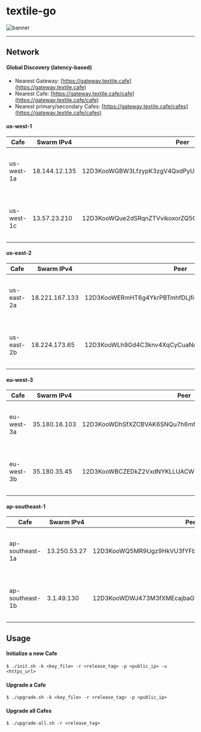 # textile-go

![banner](https://s3.amazonaws.com/textile.public/Textile_Logo_Horizontal.png)

---

## Network

#### Global Discovery (latency-based)

- Nearest Gateway: [https://gateway.textile.cafe](https://gateway.textile.cafe)
- Nearest Cafe: [https://gateway.textile.cafe/cafe](https://gateway.textile.cafe/cafe)
- Nearest primary/secondary Cafes: [https://gateway.textile.cafe/cafes](https://gateway.textile.cafe/cafes)

#### us-west-1

| Cafe | Swarm IPv4 | Peer | LB | Gateway |
| --- | --- | --- | --- | --- |
| us-west-1a | 18.144.12.135 | 12D3KooWGBW3LfzypK3zgV4QxdPyUm3aEuwBDMKRRpCPm9FrJvar | [https://us-west-1a.textile.cafe](https://us-west-1a.textile.cafe) | [https://gateway.us-west-1.textile.cafe](https://gateway.us-west-1.textile.cafe) |
| us-west-1c | 13.57.23.210 | 12D3KooWQue2dSRqnZTVvikoxorZQ5Qyyug3hV65rYnWYpYsNMRE | [https://us-west-1c.textile.cafe](https://us-west-1c.textile.cafe) | [https://gateway.us-west-1.textile.cafe](https://gateway.us-west-1.textile.cafe) |

#### us-east-2

| Cafe | Swarm IPv4 | Peer | LB | Gateway |
| --- | --- | --- | --- | --- |
| us-east-2a | 18.221.167.133 | 12D3KooWERmHT6g4YkrPBTmhfDLjfi8b662vFCfvBXqzcdkPGQn1 | [https://us-east-2a.textile.cafe](https://us-east-2a.textile.cafe) | [https://gateway.us-east-2.textile.cafe](https://gateway.us-east-2.textile.cafe) |
| us-east-2b | 18.224.173.65 | 12D3KooWLh9Gd4C3knv4XqCyCuaNddfEoSLXgekVJzRyC5vsjv5d | [https://us-east-2b.textile.cafe](https://us-east-2b.textile.cafe) | [https://gateway.us-east-2.textile.cafe](https://gateway.us-east-2.textile.cafe) |

#### eu-west-3

| Cafe | Swarm IPv4 | Peer | LB | Gateway |
| --- | --- | --- | --- | --- |
| eu-west-3a | 35.180.16.103 | 12D3KooWDhSfXZCBVAK6SNQu7h6mfGCBJtjMS44PW5YA5YCjVmjB | [https://eu-west-3a.textile.cafe](https://eu-west-3a.textile.cafe) | [https://gateway.eu-west-3.textile.cafe](https://gateway.eu-west-3.textile.cafe) |
| eu-west-3b | 35.180.35.45 | 12D3KooWBCZEDkZ2VxdNYKLLUACWbXMvW9SpVbbvoFR9CtH4qJv9 | [https://eu-west-3b.textile.cafe](https://eu-west-3b.textile.cafe) | [https://gateway.eu-west-3.textile.cafe](https://gateway.eu-west-3.textile.cafe) |

#### ap-southeast-1

| Cafe | Swarm IPv4 | Peer | LB | Gateway |
| --- | --- | --- | --- | --- |
| ap-southeast-1a | 13.250.53.27 | 12D3KooWQ5MR9Ugz9HkVU3fYFbiWbQR4jxKJB66JoSY7nP5ShsqQ | [https://ap-southeast-1a.textile.cafe](https://ap-southeast-1a.textile.cafe) | [https://gateway.ap-southeast-1.textile.cafe](https://gateway.ap-southeast-1.textile.cafe) |
| ap-southeast-1b | 3.1.49.130 | 12D3KooWDWJ473M3fXMEcajbaGtqgr6i6SvDdh5Ru9i5ZzoJ9Qy8 | [https://ap-southeast-1b.textile.cafe](https://ap-southeast-1b.textile.cafe) | [https://gateway.ap-southeast-1.textile.cafe](https://gateway.ap-southeast-1.textile.cafe) |

## Usage

#### Initialize a new Cafe

```
$ ./init.sh -k <key_file> -r <release_tag> -p <public_ip> -u <https_url>
```

#### Upgrade a Cafe

```
$ ./upgrade.sh -k <key_file> -r <release_tag> -p <public_ip>
```

#### Upgrade all Cafes

```
$ ./upgrade-all.sh -r <release_tag>
```
